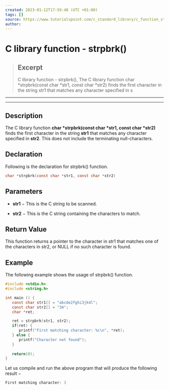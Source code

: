 ```yaml
---
created: 2023-01-12T17:59:48 (UTC +01:00)
tags: []
source: https://www.tutorialspoint.com/c_standard_library/c_function_strpbrk.htm
author: 
---
```


# C library function - strpbrk()

> ## Excerpt
> C library function - strpbrk(),  The C library function char *strpbrk(const char *str1, const char *str2)  finds the first character in the string str1 that matches any character specified in s

---
---

  

## Description

The C library function **char \*strpbrk(const char \*str1, const char \*str2)** finds the first character in the string **str1** that matches any character specified in **str2**. This does not include the terminating null-characters.

## Declaration

Following is the declaration for strpbrk() function.

```c
char *strpbrk(const char *str1, const char *str2)
```

## Parameters

-   **str1** − This is the C string to be scanned.
    
-   **str2** − This is the C string containing the characters to match.
    

## Return Value

This function returns a pointer to the character in str1 that matches one of the characters in str2, or NULL if no such character is found.

## Example

The following example shows the usage of strpbrk() function.

```c
#include <stdio.h>
#include <string.h>

int main () {
   const char str1[] = "abcde2fghi3jk4l";
   const char str2[] = "34";
   char *ret;

   ret = strpbrk(str1, str2);
   if(ret) {
      printf("First matching character: %c\n", *ret);
   } else {
      printf("Character not found");
   }
   
   return(0);
}
```

Let us compile and run the above program that will produce the following result −

```c
First matching character: 3

```


